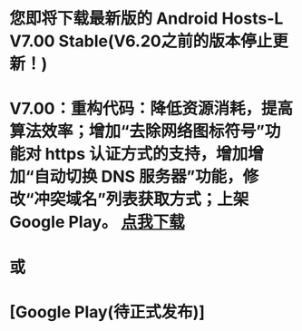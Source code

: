 您即将下载最新版的 Android Hosts-L V7.00 Stable(V6.20之前的版本停止更新！)
===============
V7.00：重构代码：降低资源消耗，提高算法效率；增加“去除网络图标符号”功能对 https 认证方式的支持，增加增加“自动切换 DNS 服务器”功能，修改“冲突域名”列表获取方式；上架 Google Play。
[点我下载](https://github.com/lack006/Android-Hosts-L/raw/master/apk/Android_Hosts-L.apk)
===============
或
===============
[Google Play(待正式发布)]
===============

